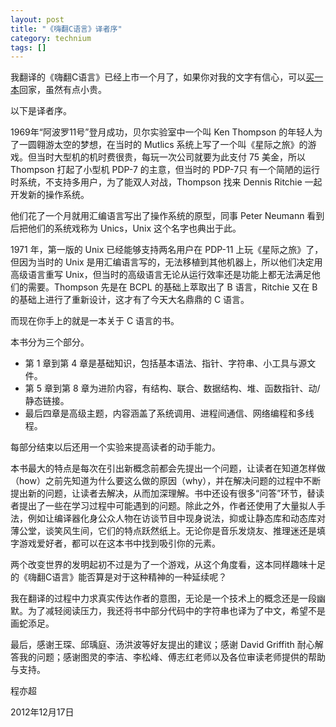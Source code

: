 ```yaml
---
layout: post
title: "《嗨翻C语言》译者序"
category: technium
tags: []
---
```


我翻译的《嗨翻C语言》已经上市一个月了，如果你对我的文字有信心，可以[买一本](http://book.douban.com/subject/25703412/)回家，虽然有点小贵。

以下是译者序。

1969年“阿波罗11号”登月成功，贝尔实验室中一个叫 Ken Thompson 的年轻人为了一圆翱游太空的梦想，在当时的 Mutlics 系统上写了一个叫《星际之旅》的游戏。但当时大型机的机时费很贵，每玩一次公司就要为此支付 75 美金，所以 Thompson 打起了小型机 PDP-7 的主意，但当时的 PDP-7只 有一个简陋的运行时系统，不支持多用户，为了能双人对战，Thompson 找来 Dennis Ritchie 一起开发新的操作系统。

他们花了一个月就用汇编语言写出了操作系统的原型，同事 Peter Neumann 看到后把他们的系统戏称为 Unics，Unix 这个名字也典出于此。

1971 年，第一版的 Unix 已经能够支持两名用户在 PDP-11 上玩《星际之旅》了，但因为当时的 Unix 是用汇编语言写的，无法移植到其他机器上，所以他们决定用高级语言重写 Unix，但当时的高级语言无论从运行效率还是功能上都无法满足他们的需要。Thompson 先是在 BCPL 的基础上萃取出了 B 语言，Ritchie 又在 B 的基础上进行了重新设计，这才有了今天大名鼎鼎的 C 语言。

而现在你手上的就是一本关于 C 语言的书。

本书分为三个部分。

* 第 1 章到第 4 章是基础知识，包括基本语法、指针、字符串、小工具与源文件。
* 第 5 章到第 8 章为进阶内容，有结构、联合、数据结构、堆、函数指针、动/静态链接。
* 最后四章是高级主题，内容涵盖了系统调用、进程间通信、网络编程和多线程。

每部分结束以后还用一个实验来提高读者的动手能力。

本书最大的特点是每次在引出新概念前都会先提出一个问题，让读者在知道怎样做（how）之前先知道为什么要这么做的原因（why），并在解决问题的过程中不断提出新的问题，让读者去解决，从而加深理解。书中还设有很多“问答”环节，替读者提出了一些在学习过程中可能遇到的问题。除此之外，作者还使用了大量拟人手法，例如让编译器化身公众人物在访谈节目中现身说法，抑或让静态库和动态库对薄公堂，谈笑风生间，它们的特点跃然纸上。无论你是音乐发烧友、推理迷还是填字游戏爱好者，都可以在这本书中找到吸引你的元素。 

两个改变世界的发明起初不过是为了一个游戏，从这个角度看，这本同样趣味十足的《嗨翻C语言》能否算是对于这种精神的一种延续呢？

我在翻译的过程中力求真实传达作者的意图，无论是一个技术上的概念还是一段幽默。为了减轻阅读压力，我还将书中部分代码中的字符串也译为了中文，希望不是画蛇添足。

最后，感谢王琛、邱瑀庭、汤洪波等好友提出的建议；感谢 David Griffith 耐心解答我的问题；感谢图灵的李洁、李松峰、傅志红老师以及各位审读老师提供的帮助与支持。

程亦超


2012年12月17日

